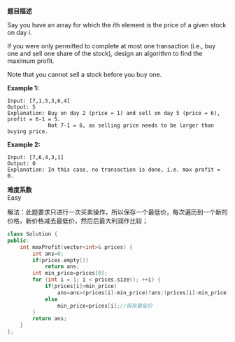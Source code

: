  **题目描述**   

Say you have an array for which the *i*th element is the price of a given stock on day *i*.

If you were only permitted to complete at most one transaction (i.e., buy one and sell one share of the stock), design an algorithm to find the maximum profit.

Note that you cannot sell a stock before you buy one.

**Example 1:**

```
Input: [7,1,5,3,6,4]
Output: 5
Explanation: Buy on day 2 (price = 1) and sell on day 5 (price = 6), profit = 6-1 = 5.
             Not 7-1 = 6, as selling price needs to be larger than buying price.
```

**Example 2:**

```
Input: [7,6,4,3,1]
Output: 0
Explanation: In this case, no transaction is done, i.e. max profit = 0.
```

**难度系数**    
Easy

解法：此题要求只进行一次买卖操作，所以保存一个最低价，每次遍历到一个新的价格，新价格减去最低价，然后后最大利润作比较；
```c++
class Solution {
public:
    int maxProfit(vector<int>& prices) {
        int ans=0;
        if(prices.empty())
            return ans;
        int min_price=prices[0];
        for (int i = 1; i < prices.size(); ++i) {
            if(prices[i]>min_price)
                ans=ans>(prices[i]-min_price)?ans:(prices[i]-min_price);//计算当前利益
            else
                min_price=prices[i];//保存最低价
        }
        return ans;
    }
};
```